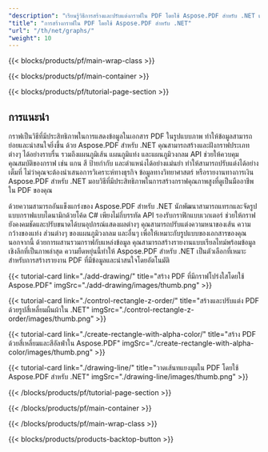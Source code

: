 ```yaml
---
"description": "เรียนรู้วิธีการสร้างและปรับแต่งกราฟใน PDF โดยใช้ Aspose.PDF สำหรับ .NET เพิ่มแผนภูมิเส้น แผนภูมิแท่ง และแผนภูมิวงกลมได้อย่างง่ายดายด้วยตัวอย่างโค้ด C#"
"title": "การสร้างกราฟใน PDF โดยใช้ Aspose.PDF สำหรับ .NET"
"url": "/th/net/graphs/"
"weight": 10
---
```


{{< blocks/products/pf/main-wrap-class >}}

{{< blocks/products/pf/main-container >}}

{{< blocks/products/pf/tutorial-page-section >}}

## การแนะนำ

กราฟเป็นวิธีที่มีประสิทธิภาพในการแสดงข้อมูลในเอกสาร PDF ในรูปแบบภาพ ทำให้ข้อมูลสามารถย่อยและน่าสนใจยิ่งขึ้น ด้วย Aspose.PDF สำหรับ .NET คุณสามารถสร้างและฝังกราฟประเภทต่างๆ ได้อย่างราบรื่น รวมถึงแผนภูมิเส้น แผนภูมิแท่ง และแผนภูมิวงกลม API ช่วยให้ควบคุมคุณสมบัติของกราฟ เช่น แกน สี ป้ายกำกับ และตำแหน่งได้อย่างแม่นยำ ทำให้สามารถปรับแต่งได้อย่างเต็มที่ ไม่ว่าคุณจะต้องนำเสนอการวิเคราะห์ทางธุรกิจ ข้อมูลทางวิทยาศาสตร์ หรือรายงานทางการเงิน Aspose.PDF สำหรับ .NET มอบวิธีที่มีประสิทธิภาพในการสร้างกราฟคุณภาพสูงที่ดูเป็นมืออาชีพใน PDF ของคุณ  

ด้วยความสามารถอันแข็งแกร่งของ Aspose.PDF สำหรับ .NET นักพัฒนาสามารถแทรกและจัดรูปแบบกราฟแบบไดนามิกด้วยโค้ด C# เพียงไม่กี่บรรทัด API รองรับกราฟิกแบบเวกเตอร์ ช่วยให้กราฟยังคงคมชัดและปรับขนาดได้บนอุปกรณ์แสดงผลต่างๆ คุณสามารถปรับแต่งความหนาของเส้น ความกว้างของแท่ง ส่วนต่างๆ ของแผนภูมิวงกลม และอื่นๆ เพื่อให้เหมาะกับรูปแบบของเอกสารของคุณ นอกจากนี้ ด้วยการผสานรวมกราฟกับแหล่งข้อมูล คุณสามารถสร้างรายงานแบบเรียลไทม์พร้อมข้อมูลเชิงลึกที่เป็นภาพล่าสุด ความยืดหยุ่นนี้ทำให้ Aspose.PDF สำหรับ .NET เป็นตัวเลือกที่เหมาะสำหรับการสร้างรายงาน PDF ที่มีข้อมูลและน่าสนใจโดยอัตโนมัติ

{{< tutorial-card link="./add-drawing/" title="สร้าง PDF ที่มีกราฟโปร่งใสโดยใช้ Aspose.PDF" imgSrc="./add-drawing/images/thumb.png" >}}

{{< tutorial-card link="./control-rectangle-z-order/" title="สร้างและปรับแต่ง PDF ด้วยรูปสี่เหลี่ยมผืนผ้าใน .NET" imgSrc="./control-rectangle-z-order/images/thumb.png" >}}

{{< tutorial-card link="./create-rectangle-with-alpha-color/" title="สร้าง PDF ด้วยสี่เหลี่ยมและสีอัลฟ่าใน Aspose.PDF" imgSrc="./create-rectangle-with-alpha-color/images/thumb.png" >}}

{{< tutorial-card link="./drawing-line/" title="วาดเส้นทแยงมุมใน PDF โดยใช้ Aspose.PDF สำหรับ .NET" imgSrc="./drawing-line/images/thumb.png" >}}

{{< /blocks/products/pf/tutorial-page-section >}}

{{< /blocks/products/pf/main-container >}}

{{< /blocks/products/pf/main-wrap-class >}}

{{< blocks/products/products-backtop-button >}}